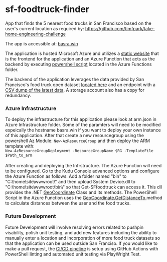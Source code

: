 # sf-foodtruck-finder
App that finds the 5 nearest food trucks in San Francisco based on the user's current location as required by: 
https://github.com/timfpark/take-home-engineering-challenge

The app is accessible at: <a href="https://basra.win">basra.win</a>

The application is hosted Microsoft Azure and utilizes a <a href="https://github.com/jsbasra/sf-foodtruck-finder/blob/main/web/index.html">static website</a> that is the frontend for the application and an Azure Function that acts as the backend by executing <a href="https://github.com/jsbasra/sf-foodtruck-finder/blob/main/AzureFunctions/GetSF-foodtrucks/Get-SFFoodTrucks/run.ps1">powershell script</a> located in the Azure Functions folder. 

The backend of the application leverages the data provided by San Francisco's food truck open dataset <a href="https://data.sfgov.org/Economy-and-Community/Mobile-Food-Facility-Permit/rqzj-sfat/data" rel="nofollow">located here</a> and an endpoint with a <a href="https://data.sfgov.org/api/views/rqzj-sfat/rows.csv" rel="nofollow">CSV dump of the latest data</a>. A storage account also has a copy for redundancy. 

<h3>Azure Infrastructure</h3>
To deploy the infrastructure for this application please look at arm.json in Azure Infrastructure folder. Some of the paramters will need to be modified espeically the hostname basra.win if you want to deploy your own instance of this application. After that create a new resourcegroup using the powershell Az Module: <code>New-AzResourceGroup</code> and then deploy the ARM template with: <br>
<code>New-AzResourceGroupDeployment -ResourceGroupName $RG -TemplateFile $Path_to_arm </code>
<br><br>
After creating and deploying the Infrstructure. The Azure Function will need to be configured. Go to the Kudu Console advanced options and configure the Azure Function as follows:
Add a folder named "bin" to "C:\home\site\wwwroot\" and then upload System.Device.dll to "C:\home\site\wwwroot\bin\" so that Get-SFfoodtruck can access it. This dll provides the .NET <a href="https://docs.microsoft.com/en-us/dotnet/api/system.device.location.geocoordinate?view=netframework-4.8">GeoCoordinate</a> Class and its methods. The PowerShell Script in the Azure Function uses the <a href="https://docs.microsoft.com/en-us/dotnet/api/system.device.location.geocoordinate.getdistanceto?view=netframework-4.8">GeoCoordinate.GetDistanceTo </a> method to calculate distances between the user and the food trucks. 

<h3>Future Development</h3>

Future Development will involve resolving errors related to pushpin visability, polish unit testing, and add new features including the ability to manually enter a location and incorporation of more food truck datasets so that the application can be used outside San Franciso. If you would like to make a pull request, the <a href="https://github.com/jsbasra/sf-foodtruck-finder/blob/main/.github/workflows/azure-static-web-apps-lemon-bush-0a315f910.yml">CI/CD pipeline</a> is setup using GitHub Actions with PowerShell linting and automated unit testing via PlayWright Test. 
